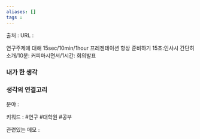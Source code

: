 ```yaml
---
aliases: []
tags :
---
```

출처 : 
URL : 

연구주제에 대해 15sec/10min/1hour 프레젠테이션 항상 준비하기
15초:인사시 간단히 소개/10분: 커피마시면서/1시간: 회의발표


### 내가 한 생각

### 생각의 연결고리
분야 : 

키워드 : #연구 #대학원 #공부

관련있는 메모 : 